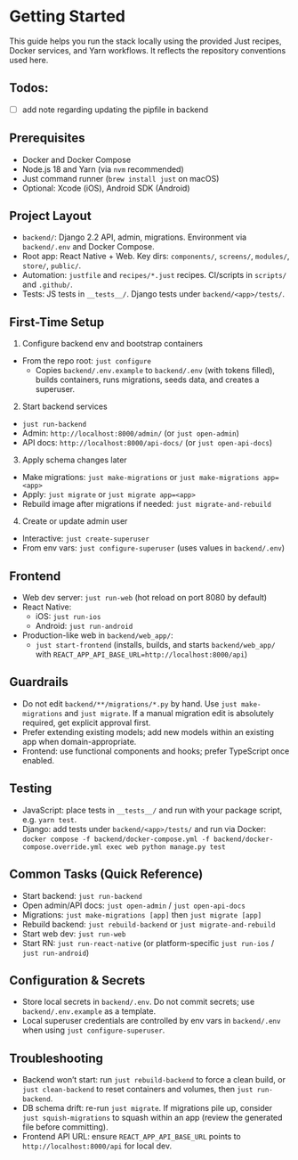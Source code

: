 # Getting Started

This guide helps you run the stack locally using the provided Just recipes, Docker services, and Yarn workflows. It reflects the repository conventions used here.


## Todos:
- [ ] add note regarding updating the pipfile in backend



## Prerequisites
- Docker and Docker Compose
- Node.js 18 and Yarn (via `nvm` recommended)
- Just command runner (`brew install just` on macOS)
- Optional: Xcode (iOS), Android SDK (Android)

## Project Layout
- `backend/`: Django 2.2 API, admin, migrations. Environment via `backend/.env` and Docker Compose.
- Root app: React Native + Web. Key dirs: `components/`, `screens/`, `modules/`, `store/`, `public/`.
- Automation: `justfile` and `recipes/*.just` recipes. CI/scripts in `scripts/` and `.github/`.
- Tests: JS tests in `__tests__/`. Django tests under `backend/<app>/tests/`.

## First-Time Setup
1) Configure backend env and bootstrap containers
- From the repo root: `just configure`
  - Copies `backend/.env.example` to `backend/.env` (with tokens filled), builds containers, runs migrations, seeds data, and creates a superuser.

2) Start backend services
- `just run-backend`
- Admin: `http://localhost:8000/admin/` (or `just open-admin`)
- API docs: `http://localhost:8000/api-docs/` (or `just open-api-docs`)

3) Apply schema changes later
- Make migrations: `just make-migrations` or `just make-migrations app=<app>`
- Apply: `just migrate` or `just migrate app=<app>`
- Rebuild image after migrations if needed: `just migrate-and-rebuild`

4) Create or update admin user
- Interactive: `just create-superuser`
- From env vars: `just configure-superuser` (uses values in `backend/.env`)

## Frontend
- Web dev server: `just run-web` (hot reload on port 8080 by default)
- React Native:
  - iOS: `just run-ios`
  - Android: `just run-android`
- Production-like web in `backend/web_app/`:
  - `just start-frontend` (installs, builds, and starts `backend/web_app/` with `REACT_APP_API_BASE_URL=http://localhost:8000/api`)

## Guardrails
- Do not edit `backend/**/migrations/*.py` by hand. Use `just make-migrations` and `just migrate`. If a manual migration edit is absolutely required, get explicit approval first.
- Prefer extending existing models; add new models within an existing app when domain-appropriate.
- Frontend: use functional components and hooks; prefer TypeScript once enabled.

## Testing
- JavaScript: place tests in `__tests__/` and run with your package script, e.g. `yarn test`.
- Django: add tests under `backend/<app>/tests/` and run via Docker: `docker compose -f backend/docker-compose.yml -f backend/docker-compose.override.yml exec web python manage.py test`

## Common Tasks (Quick Reference)
- Start backend: `just run-backend`
- Open admin/API docs: `just open-admin` / `just open-api-docs`
- Migrations: `just make-migrations [app]` then `just migrate [app]`
- Rebuild backend: `just rebuild-backend` or `just migrate-and-rebuild`
- Start web dev: `just run-web`
- Start RN: `just run-react-native` (or platform-specific `just run-ios` / `just run-android`)

## Configuration & Secrets
- Store local secrets in `backend/.env`. Do not commit secrets; use `backend/.env.example` as a template.
- Local superuser credentials are controlled by env vars in `backend/.env` when using `just configure-superuser`.

## Troubleshooting
- Backend won’t start: run `just rebuild-backend` to force a clean build, or `just clean-backend` to reset containers and volumes, then `just run-backend`.
- DB schema drift: re-run `just migrate`. If migrations pile up, consider `just squish-migrations` to squash within an app (review the generated file before committing).
- Frontend API URL: ensure `REACT_APP_API_BASE_URL` points to `http://localhost:8000/api` for local dev.
